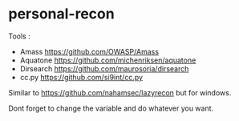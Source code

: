 # personal-recon
Tools :
* Amass https://github.com/OWASP/Amass
* Aquatone https://github.com/michenriksen/aquatone
* Dirsearch https://github.com/maurosoria/dirsearch
* cc.py https://github.com/si9int/cc.py

Similar to https://github.com/nahamsec/lazyrecon but for windows.

Dont forget to change the variable and do whatever you want.

